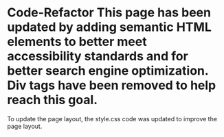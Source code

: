 # Code-Refactor This page has been updated by adding semantic HTML elements to better meet accessibility standards and for better search engine optimization. Div tags have been removed to help reach this goal. 

To update the page layout, the style.css code was updated to improve the page layout. 